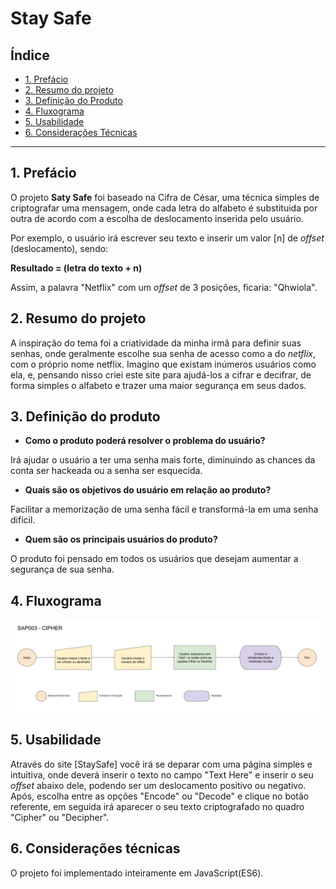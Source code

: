 # Stay Safe

## Índice

* [1. Prefácio](#1-prefácio)
* [2. Resumo do projeto](#2-resumo-do-projeto)
* [3. Definição do Produto](#3-definição-do-produto)
* [4. Fluxograma](#4-fluxograma)
* [5. Usabilidade](#5-usabilidade)
* [6. Considerações Técnicas](#6-considerações-técnicas)

***

## 1. Prefácio

O projeto **Saty Safe** foi baseado na Cifra de César, uma técnica simples de criptografar uma mensagem, onde cada letra do alfabeto é substituida por outra de acordo com a escolha de deslocamento inserida pelo usuário.

Por exemplo, o usuário irá escrever seu texto e inserir um valor [n] de _offset_ (deslocamento), sendo:

**Resultado = (letra do texto + n)**

Assim, a palavra "Netflix" com um _offset_ de 3 posições, ficaria: "Qhwiola".


## 2. Resumo do projeto

A inspiração do tema foi a criatividade da minha irmã para definir suas senhas, onde geralmente escolhe sua senha de acesso como a do _netflix_, com o próprio nome netflix. Imagino que existam inúmeros usuários como ela, e, pensando nisso criei este site para ajudá-los a cifrar e decifrar, de forma simples o alfabeto e trazer uma maior segurança em seus dados.

## 3. Definição do produto

* **Como o produto poderá resolver o problema do usuário?**

Irá ajudar o usuário a ter uma senha mais forte, diminuindo as chances da conta ser hackeada ou a senha ser esquecida.

* **Quais são os objetivos do usuário em relação ao produto?**

Facilitar a memorização de uma senha fácil e transformá-la em uma senha difícil.

* **Quem são os principais usuários do produto?**

O produto foi pensado em todos os usuários que desejam aumentar a segurança de sua senha.

## 4. Fluxograma
![Fluxograma](fluxograma.png)

## 5. Usabilidade

Através do site [StaySafe] você irá se deparar com uma página simples e intuitiva, onde deverá inserir o texto no campo "Text Here" e inserir o seu _offset_ abaixo dele, podendo ser um deslocamento positivo ou negativo. Após, escolha entre as opções "Encode" ou "Decode" e clique no botão referente, em seguida irá aparecer o seu texto criptografado no quadro "Cipher" ou "Decipher".

## 6. Considerações técnicas

O projeto foi implementado inteiramente em JavaScript(ES6).  